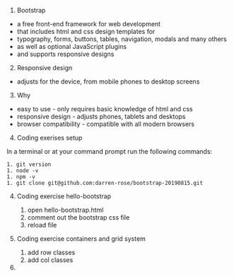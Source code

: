 1. Bootstrap

* a free front-end framework for web development
* that includes html and css design templates for
* typography, forms, buttons, tables, navigation, modals and many others
* as well as optional JavaScript plugins
* and supports responsive designs

2. Responsive design

* adjusts for the device, from mobile phones to desktop screens

3. Why

* easy to use - only requires basic knowledge of html and css
* responsive design - adjusts phones, tablets and desktops
* browser compatibility - compatible with all modern browsers

4. Coding exerises setup

In a terminal or at your command prompt run the following commands:

    1. git version
    1. node -v
    1. npm -v
    1. git clone git@github.com:darren-rose/bootstrap-20190815.git

4. Coding exercise hello-bootstrap

    1. open hello-bootstrap.html
    1. comment out the bootstrap css file
    1. reload file

5. Coding exercise containers and grid system

    1. add row classes
    1. add col classes

6. 




